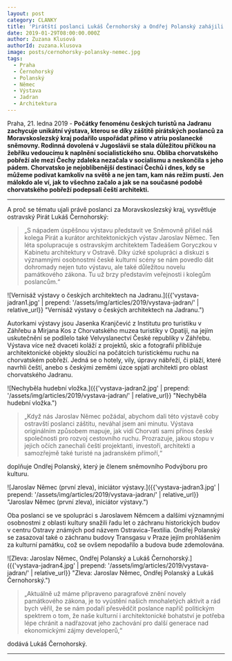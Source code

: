 ```yaml
---
layout: post
category: CLANKY
title: 'Pirátští poslanci Lukáš Černohorský a Ondřej Polanský zahájili výstavu mapující stopu českých architektů na Jadranu'
date: 2019-01-29T08:00:00.000Z
author: Zuzana Klusová
authorId: zuzana.klusova
image: posts/cernohorsky-polansky-nemec.jpg
tags:
  - Praha
  - Černohorský
  - Polanský
  - Němec
  - Výstava
  - Jadran
  - Architektura
---
```


Praha, 21. ledna 2019 - **Počátky fenoménu českých turistů na Jadranu zachycuje unikátní výstava, kterou se díky záštitě pirátských poslanců za Moravskoslezský kraj podařilo uspořádat přímo v atriu poslanecké sněmovny. Rodinná dovolená v Jugoslávii se stala důležitou příčkou na žebříku vedoucímu k naplnění socialistického snu. Obliba chorvatského pobřeží ale mezi Čechy zdaleka nezačala v socialismu a neskončila s jeho pádem. Chorvatsko je nejoblíbenější destinací Čechů i dnes, kdy se můžeme podívat kamkoliv na světě a ne jen tam, kam nás režim pustí. Jen málokdo ale ví, jak to všechno začalo a jak se na současné podobě chorvatského pobřeží podepsali čeští architekti.**

<hr>

A proč se tématu ujali právě poslanci za Moravskoslezský kraj, vysvětluje ostravský Pirát Lukáš Černohorský:
>„S nápadem úspěšnou výstavu představit ve Sněmovně přišel náš kolega Pirát a kurátor architektonických výstav Jaroslav Němec. Ten léta spolupracuje s ostravským architektem Tadeášem Goryczkou v Kabinetu architektury v Ostravě. Díky úzké spolupráci a diskuzi s významnými osobnostmi české kulturní scény se nám povedlo dát dohromady nejen tuto výstavu, ale také důležitou novelu památkového zákona. Tu už brzy představím veřejnosti i kolegům poslancům.“ 

![Vernisáž výstavy o českých architektech na Jadranu.]({{'vystava-jadran1.jpg' | prepend: '/assets/img/articles/2019/vystava-jadran/' | relative_url}} "Vernisáž výstavy o českých architektech na Jadranu.")

Autorkami výstavy jsou Jasenka Kranjčević z Institutu pro turistiku v Záhřebu a Mirjana Kos z Chorvatského muzea turistiky v Opatiji, na jejím uskutečnění se podílelo také Velvyslanectví České republiky v Záhřebu. Výstava více než dvaceti koláží z projektů, skic a fotografií přibližuje architektonické objekty sloužící na počátcích turistickému ruchu na chorvatském pobřeží. Jedná se o hotely, vily, úpravy nábřeží, či pláží, které navrhli čeští, anebo s českými zeměmi úzce spjati architekti pro oblast chorvatského Jadranu.
 
![Nechyběla hudební vložka.]({{'vystava-jadran2.jpg' | prepend: '/assets/img/articles/2019/vystava-jadran/' | relative_url}} "Nechyběla hudební vložka.")
 
>„Když nás Jaroslav Němec požádal, abychom dali této výstavě coby ostravští poslanci záštitu, neváhal jsem ani minutu. Výstava originálním způsobem mapuje, jak vidí Chorvati sami přínos české společnosti pro rozvoj cestovního ruchu. Prozrazuje, jakou stopu v jejich očích zanechali čeští projektanti, investoři, architekti a samozřejmě také turisté na jadranském přímoří,“

doplňuje Ondřej Polanský, který je členem sněmovního Podvýboru pro kulturu.
 
![Jaroslav Němec (první zleva), iniciátor výstavy.]({{'vystava-jadran3.jpg' | prepend: '/assets/img/articles/2019/vystava-jadran/' | relative_url}} "Jaroslav Němec (první zleva), iniciátor výstavy.")
 
Oba poslanci se ve spolupráci s Jaroslavem Němcem a dalšími významnými osobnostmi z oblasti kultury snažili řadu let o záchranu historických budov v centru Ostravy známých pod názvem Ostravica-Textilia. Ondřej Polanský se zasazoval také o záchranu budovy Transgasu v Praze jejím prohlášením za kulturní památku, což se ovšem nepodařilo a budova bude zdemolována.

![Zleva: Jaroslav Němec, Ondřej Polanský a Lukáš Černohorský.]({{'vystava-jadran4.jpg' | prepend: '/assets/img/articles/2019/vystava-jadran/' | relative_url}} "Zleva: Jaroslav Němec, Ondřej Polanský a Lukáš Černohorský.")

>„Aktuálně už máme připraveno paragrafové znění novely památkového zákona, je to vyústění našich mnohaletých aktivit a rád bych věřil, že se nám podaří přesvědčit poslance napříč politickým spektrem o tom, že naše kulturní i architektonické bohatství je potřeba lépe chránit a nadřazovat jeho zachování pro další generace nad ekonomickými zájmy developerů,“

dodává Lukáš Černohorský.

- - -
